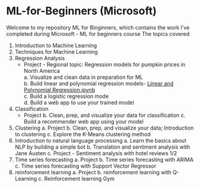 # ML-for-Beginners (Microsoft)
Welcome to my repository ML for Binginners, which contains the work I've completed during Microsoft - ML for beginners course
The topics covered 
1.	Introduction to Machine Learning
2.	Techniques for Machine Learning
3.	Regression Analysis  
    * Project - Regional topic: Regression models for pumpkin prices in North America</br>
      a. Visualize and clean data in preparation for ML</br>
      b. Build linear and polynomial regression models- [Linear and Polynomial Regression.ipynb](https://github.com/lak-87/ML-for-Beginners-Microsoft-/blob/main/Linear%20and%20Polynomial%20Regression.ipynb)</br>
      c. Build a logistic regression mode</br>
      d. Build a web app to use your trained model
4.	Classification
     * Project 
b.	Clean, prep, and visualize your data for classification
c.	Build a recommender web app using your model
5.	Clustering
a.	Project 
b.	Clean, prep, and visualize your data; Introduction to clustering
c.	Explore the K-Means clustering method
6.	Introduction to natural language processing
a.	Learn the basics about NLP by building a simple bot
b.	Translation and sentiment analysis with Jane Austen
c.	Project - Sentiment analysis with hotel reviews 1/2
7.	Time series forecasting
a.	Project
b.	Time series forecasting with ARIMA
c.	Time series forecasting with Support Vector Regressor
8.	reinforcement learning
a.	Project
b.	reinforcement learning with Q-Learning
c.	Reinforcement learning Gym
